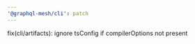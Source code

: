 ```yaml
---
'@graphql-mesh/cli': patch
---
```


fix(cli/artifacts): ignore tsConfig if compilerOptions not present
